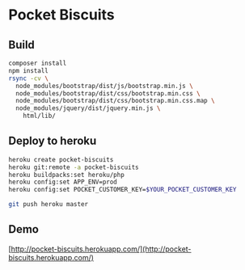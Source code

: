 # Pocket Biscuits

## Build

```sh
composer install
npm install
rsync -cv \
  node_modules/bootstrap/dist/js/bootstrap.min.js \
  node_modules/bootstrap/dist/css/bootstrap.min.css \
  node_modules/bootstrap/dist/css/bootstrap.min.css.map \
  node_modules/jquery/dist/jquery.min.js \
    html/lib/
```

## Deploy to heroku

```sh
heroku create pocket-biscuits
heroku git:remote -a pocket-biscuits
heroku buildpacks:set heroku/php
heroku config:set APP_ENV=prod
heroku config:set POCKET_CUSTOMER_KEY=$YOUR_POCKET_CUSTOMER_KEY

git push heroku master
```

## Demo

[http://pocket-biscuits.herokuapp.com/](http://pocket-biscuits.herokuapp.com/)
